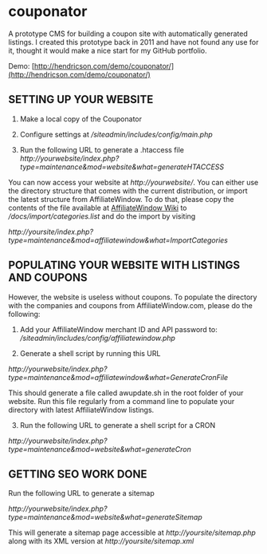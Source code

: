 # couponator
A prototype CMS for building a coupon site with automatically generated listings. I created this prototype back in 2011 and have not found any use for it, thought it would make a nice start for my GitHub portfolio.

Demo: [http://hendricson.com/demo/couponator/](http://hendricson.com/demo/couponator/)

## SETTING UP YOUR WEBSITE

1. Make a local copy of the Couponator

2. Configure settings at
*/siteadmin/includes/config/main.php*

3. Run the following URL to generate a .htaccess file
*http://yourwebsite/index.php?type=maintenance&mod=website&what=generateHTACCESS*

You can now access your website at *http://yourwebsite/*.  You can either use the directory structure that comes with the current distribution, or import the latest structure from AffiliateWindow. 
To do that, please copy the contents of the file available at [AffiliateWindow Wiki](http://wiki.affiliatewindow.com/index.php?title=ShopWindow_Appendix_2_Category_IDs&action=edit) to
*/docs/import/categories.list* and do the import by visiting 

*http://yoursite/index.php?type=maintenance&mod=affiliatewindow&what=ImportCategories*

## POPULATING YOUR WEBSITE WITH LISTINGS AND COUPONS
However, the website is useless without coupons. To populate the directory with the companies and coupons from AffiliateWindow.com, please do the following:

1. Add your AffiliateWindow merchant ID and API password to: 
*/siteadmin/includes/config/affiliatewindow.php*

2. Generate a shell script by running this URL

*http://yourwebsite/index.php?type=maintenance&mod=affiliatewindow&what=GenerateCronFile*

This should generate a file called awupdate.sh in the root folder of your website. Run this file regularly from a command line to populate your directory with latest AffiliateWindow listings.

3. Run the following URL to generate a shell script for a CRON

*http://yourwebsite/index.php?type=maintenance&mod=website&what=generateCron*

## GETTING SEO WORK DONE
Run the following URL to generate a sitemap

*http://yourwebsite/index.php?type=maintenance&mod=website&what=generateSitemap*

This will generate a sitemap page accessible at *http://yoursite/sitemap.php* along with its XML version at *http://yoursite/sitemap.xml*

